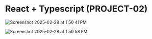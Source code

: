 # React + Typescript (PROJECT-02)
![Screenshot 2025-02-28 at 1 50 41 PM](https://github.com/user-attachments/assets/a2531898-4bd9-4853-9f47-4898c464c221)

![Screenshot 2025-02-28 at 1 50 58 PM](https://github.com/user-attachments/assets/18075e22-a337-495b-8f7d-3b6eed702697)
